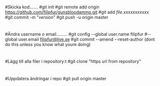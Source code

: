 #Skicka kod.......
#git init
#git remote add origin https://github.com/filipfur/gunsbloodammo.git
#git add *file.xxxxxxxxxxx*
#git commit -m "*version*"
#git push -u origin master
#
#Ändra username o email.........
#git config --global user.name filipfur
#--global user.email filipfur@live.se
#git commit --amend --reset-author (dont do this unless you know what youre doing)
#
#Lägg till alla filer i repository:t
#git clone "https url from repository"
#
#Uppdatera ändringar i repo
#git pull origin master
